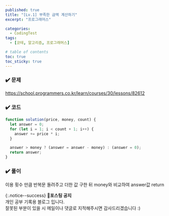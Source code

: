 ```yaml
---
published: true
title: "[Lv.1] 부족한 금액 계산하기"
excerpt: "프로그래머스"

categories:
  - CodingTest
tags:
  - [코테, 알고리즘, 프로그래머스]

# table of contents
toc: true
toc_sticky: true
---
```


### ✔️ 문제

<https://school.programmers.co.kr/learn/courses/30/lessons/82612>

### ✔️ 코드

```jsx
function solution(price, money, count) {
  let answer = 0;
  for (let i = 1; i < count + 1; i++) {
    answer += price * i;
  }

  answer > money ? (answer = answer - money) : (answer = 0);
  return answer;
}
```

### ✔️ 풀이

이용 횟수 만큼 반복문 돌려주고 더한 값 구한 뒤 money와 비교하여 answer값 return

{:.notice--success}
🔔**포스팅 공지**  
개인 공부 기록용 블로그 입니다.  
잘못된 부분이 있을 시 메일이나 댓글로 지적해주시면 감사드리겠습니다 :)
